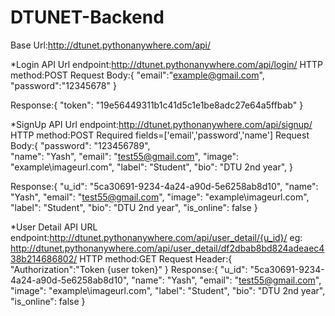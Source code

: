 # DTUNET-Backend
Base Url:http://dtunet.pythonanywhere.com/api/

*Login API
Url endpoint:http://dtunet.pythonanywhere.com/api/login/
HTTP method:POST
Request Body:{
	      "email":"example@gmail.com",
	      "password":"12345678"
             }

Response:{
          "token": "19e56449311b1c41d5c1e1be8adc27e64a5ffbab"
         }

*SignUp API
Url endpoint:http://dtunet.pythonanywhere.com/api/signup/
HTTP method:POST
Required fields=['email','password','name']
Request Body:{
    	      "password": "123456789",            
    	      "name": "Yash",
    	      "email": "test55@gmail.com",
    	      "image": "example\imageurl.com",
    	      "label": "Student",
    	      "bio": "DTU 2nd year",
             }

Response:{
    	"u_id": "5ca30691-9234-4a24-a90d-5e6258ab8d10",
    	"name": "Yash",
    	"email": "test55@gmail.com",
    	"image": "example\imageurl.com",
    	"label": "Student",
    	"bio": "DTU 2nd year",
	"is_online": false
	}

*User Detail API
URL endpoint:http://dtunet.pythonanywhere.com/api/user_detail/{u_id}/
	     eg: http://dtunet.pythonanywhere.com/api/user_detail/df2dbab8bd824adeaec438b214686802/
HTTP method:GET
Request Header:{
		"Authorization":"Token {user token}"
	       }
Response:{
    	"u_id": "5ca30691-9234-4a24-a90d-5e6258ab8d10",
    	"name": "Yash",
    	"email": "test55@gmail.com",
    	"image": "example\imageurl.com",
    	"label": "Student",
    	"bio": "DTU 2nd year",
	"is_online": false
	}

		


